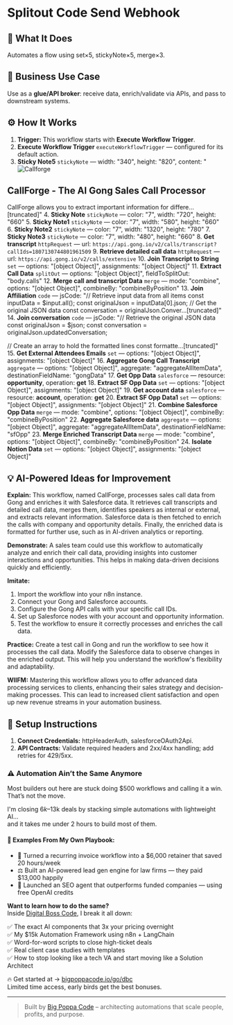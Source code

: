 # Splitout Code Send Webhook
## 🚀 What It Does
Automates a flow using set×5, stickyNote×5, merge×3.

## 💼 Business Use Case
Use as a **glue/API broker**: receive data, enrich/validate via APIs, and pass to downstream systems.

## ⚙️ How It Works
1. **Trigger:** This workflow starts with **Execute Workflow Trigger**.
2. **Execute Workflow Trigger** `executeWorkflowTrigger` — configured for its default action.
3. **Sticky Note5** `stickyNote` — width: "340", height: "820", content: "![Callforge](https://uploads.n8n.io/templates/callforgeshadow.png)
## CallForge - The AI Gong Sales Call Processor
CallForge allows you to extract important information for differe…[truncated]"
4. **Sticky Note** `stickyNote` — color: "7", width: "720", height: "660"
5. **Sticky Note1** `stickyNote` — color: "7", width: "580", height: "660"
6. **Sticky Note2** `stickyNote` — color: "7", width: "1320", height: "780"
7. **Sticky Note3** `stickyNote` — color: "7", width: "480", height: "660"
8. **Get transcript** `httpRequest` — url: `https://api.gong.io/v2/calls/transcript?callIds=1807130744801961509`
9. **Retrieve detailed call data** `httpRequest` — url: `https://api.gong.io/v2/calls/extensive`
10. **Join Transcript to String** `set` — options: "[object Object]", assignments: "[object Object]"
11. **Extract Call Data** `splitOut` — options: "[object Object]", fieldToSplitOut: "body.calls"
12. **Merge call and transcript Data** `merge` — mode: "combine", options: "[object Object]", combineBy: "combineByPosition"
13. **Join Affiliation** `code` — jsCode: "// Retrieve input data from all items
const inputData = $input.all();
const originalJson = inputData[0].json; // Get the original JSON data
const conversation = originalJson.Conver…[truncated]"
14. **Join conversation** `code` — jsCode: "// Retrieve the original JSON data
const originalJson = $json;
const conversation = originalJson.updatedConversation;

// Create an array to hold the formatted lines
const formatte…[truncated]"
15. **Get External Attendees Emails** `set` — options: "[object Object]", assignments: "[object Object]"
16. **Aggregate Gong Call Transcript** `aggregate` — options: "[object Object]", aggregate: "aggregateAllItemData", destinationFieldName: "gongData"
17. **Get Opp Data** `salesforce` — resource: **opportunity**, operation: **get**
18. **Extract SF Opp Data** `set` — options: "[object Object]", assignments: "[object Object]"
19. **Get account data** `salesforce` — resource: **account**, operation: **get**
20. **Extract SF Opp Data1** `set` — options: "[object Object]", assignments: "[object Object]"
21. **Combine Salesforce Opp Data** `merge` — mode: "combine", options: "[object Object]", combineBy: "combineByPosition"
22. **Aggregate Salesforce data** `aggregate` — options: "[object Object]", aggregate: "aggregateAllItemData", destinationFieldName: "sfOpp"
23. **Merge Enriched Transcript Data** `merge` — mode: "combine", options: "[object Object]", combineBy: "combineByPosition"
24. **Isolate Notion Data** `set` — options: "[object Object]", assignments: "[object Object]"

## 💡 AI-Powered Ideas for Improvement
**Explain:** This workflow, named CallForge, processes sales call data from Gong and enriches it with Salesforce data. It retrieves call transcripts and detailed call data, merges them, identifies speakers as internal or external, and extracts relevant information. Salesforce data is then fetched to enrich the calls with company and opportunity details. Finally, the enriched data is formatted for further use, such as in AI-driven analytics or reporting.

**Demonstrate:** A sales team could use this workflow to automatically analyze and enrich their call data, providing insights into customer interactions and opportunities. This helps in making data-driven decisions quickly and efficiently.

**Imitate:** 
1. Import the workflow into your n8n instance.
2. Connect your Gong and Salesforce accounts.
3. Configure the Gong API calls with your specific call IDs.
4. Set up Salesforce nodes with your account and opportunity information.
5. Test the workflow to ensure it correctly processes and enriches the call data.

**Practice:** Create a test call in Gong and run the workflow to see how it processes the call data. Modify the Salesforce data to observe changes in the enriched output. This will help you understand the workflow's flexibility and adaptability.

**WIIFM:** Mastering this workflow allows you to offer advanced data processing services to clients, enhancing their sales strategy and decision-making processes. This can lead to increased client satisfaction and open up new revenue streams in your automation business.

## 🔧 Setup Instructions
1. **Connect Credentials:** httpHeaderAuth, salesforceOAuth2Api.
2. **API Contracts:** Validate required headers and 2xx/4xx handling; add retries for 429/5xx.

### ⚠️ Automation Ain’t the Same Anymore

Most builders out here are stuck doing $500 workflows and calling it a win.  
That’s not the move.  

I'm closing $6k–$13k deals by stacking simple automations with lightweight AI...  
and it takes me under 2 hours to build most of them.

#### 🧠 Examples From My Own Playbook:
- 🔁 Turned a recurring invoice workflow into a $6,000 retainer that saved 20 hours/week  
- ⚖️ Built an AI-powered lead gen engine for law firms — they paid $13,000 happily  
- 🚀 Launched an SEO agent that outperforms funded companies — using free OpenAI credits  

**Want to learn how to do the same?**  
Inside [Digital Boss Code](https://bigpoppacode.io/go/dbc), I break it all down:

✅ The exact AI components that 3x your pricing overnight  
✅ My $15k Automation Framework using n8n + LangChain  
✅ Word-for-word scripts to close high-ticket deals  
✅ Real client case studies with templates  
✅ How to stop looking like a tech VA and start moving like a Solution Architect  

🔥 Get started at → [bigpoppacode.io/go/dbc](https://bigpoppacode.io/go/dbc)  
Limited time access, early birds get the best bonuses.

---
> Built by [Big Poppa Code](https://bigpoppacode.io) – architecting automations that scale people, profits, and purpose.
